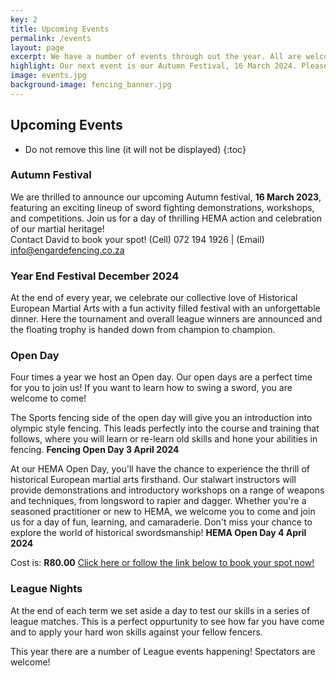 ```yaml
---
key: 2
title: Upcoming Events
permalink: /events
layout: page
excerpt: We have a number of events through out the year. All are welcome to join us on our Open Days to get a taste and sense of what we do. A form and further information is available if you click here.
highlight: Our next event is our Autumn Festival, 16 March 2024. Please contact David to book your spot!
image: events.jpg
background-image: fencing_banner.jpg
---
```


## Upcoming Events

* Do not remove this line (it will not be displayed)
{:toc}

### Autumn Festival
We are thrilled to announce our upcoming Autumn festival, **16 March 2023**, featuring an exciting lineup of sword fighting demonstrations, workshops, and competitions. Join us for a day of thrilling HEMA action and celebration of our martial heritage!  
Contact David to book your spot!
(Cell) 072 194 1926 | (Email) info@engardefencing.co.za
<br/>


### Year End Festival December 2024
At the end of every year, we celebrate our collective love of Historical European Martial Arts with a fun activity filled festival with an unforgettable dinner. Here the tournament and overall league winners are announced and the floating trophy is handed down from champion to champion.

### Open Day  
Four times a year we host an Open day. Our open days are a perfect time for you to join us! If you want to learn how to swing a sword, you are welcome to come!

The Sports fencing side of the open day will give you an introduction into olympic style fencing. This leads perfectly into the course and training that follows, where you will learn or re-learn old skills and hone your abilities in fencing.
**Fencing Open Day 3 April 2024**

At our HEMA Open Day, you'll have the chance to experience the thrill of historical European martial arts firsthand. Our stalwart instructors will provide demonstrations and introductory workshops on a range of weapons and techniques, from longsword to rapier and dagger. Whether you're a seasoned practitioner or new to HEMA, we welcome you to come and join us for a day of fun, learning, and camaraderie. Don't miss your chance to explore the world of historical swordsmanship!
**HEMA Open Day 4 April 2024**

Cost is: **R80.00**
[Click here or follow the link below to book your spot now!](https://forms.gle/CgXGkDR4cLUBReKs7)

### League Nights

At the end of each term we set aside a day to test our skills in a series of league matches. This is a perfect oppurtunity to see how far you have come and to apply your hard won skills against your fellow fencers.

This year there are a number of League events happening! Spectators are welcome!

